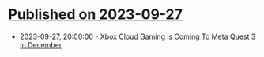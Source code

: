 # [Published on 2023-09-27](index.md)

* [2023-09-27, 20:00:00](https://games.slashdot.org/story/23/09/27/1838232/xbox-cloud-gaming-is-coming-to-meta-quest-3-in-december?utm_source=rss1.0mainlinkanon&utm_medium=feed) - [Xbox Cloud Gaming is Coming To Meta Quest 3 in December](https://games.slashdot.org/story/23/09/27/1838232/xbox-cloud-gaming-is-coming-to-meta-quest-3-in-december?utm_source=rss1.0mainlinkanon&utm_medium=feed)
